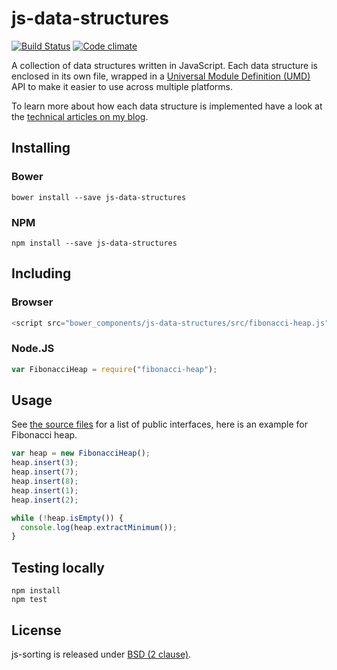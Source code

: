 # js-data-structures

[![Build Status](https://secure.travis-ci.org/Tyriar/js-data-structures.png)](http://travis-ci.org/Tyriar/js-data-structures)
[![Code climate](https://codeclimate.com/github/Tyriar/js-data-structures.png)](https://codeclimate.com/github/Tyriar/js-data-structures)

A collection of data structures written in JavaScript. Each data structure is enclosed in its own file, wrapped in a [Universal Module Definition (UMD)][1] API to make it easier to use across multiple platforms.

To learn more about how each data structure is implemented have a look at the [technical articles on my blog][2].

## Installing

### Bower

```
bower install --save js-data-structures
```

### NPM

```
npm install --save js-data-structures
```

## Including

### Browser

```javascript
<script src="bower_components/js-data-structures/src/fibonacci-heap.js"></script>
```

### Node.JS

```javascript
var FibonacciHeap = require("fibonacci-heap");
```

## Usage

See [the source files][4] for a list of public interfaces, here is an example for Fibonacci heap.

```javascript
var heap = new FibonacciHeap();
heap.insert(3);
heap.insert(7);
heap.insert(8);
heap.insert(1);
heap.insert(2);

while (!heap.isEmpty()) {
  console.log(heap.extractMinimum());
}
```

## Testing locally

```
npm install
npm test
```

## License

js-sorting is released under [BSD (2 clause)][3].



[1]: https://github.com/umdjs/umd/blob/master/returnExportsGlobal.js
[2]: http://www.growingwiththeweb.com/p/explore.html?t=Data%20structure
[3]: https://github.com/Tyriar/js-data-structures/blob/master/LICENSE
[4]: https://github.com/Tyriar/js-data-structures/tree/master/src
